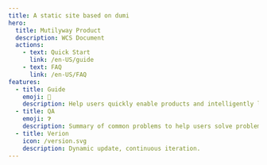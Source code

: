 ```yaml
---
title: A static site based on dumi
hero:
  title: Mutilyway Product
  description: WCS Document
  actions:
    - text: Quick Start
      link: /en-US/guide
    - text: FAQ
      link: /en-US/FAQ
features:
  - title: Guide
    emoji: 🧭
    description: Help users quickly enable products and intelligently locate key functions..
  - title: QA
    emoji: ❓︎
    description: Summary of common problems to help users solve problems quickly..
  - title: Verion
    icon: /version.svg
    description: Dynamic update, continuous iteration.
---
```

